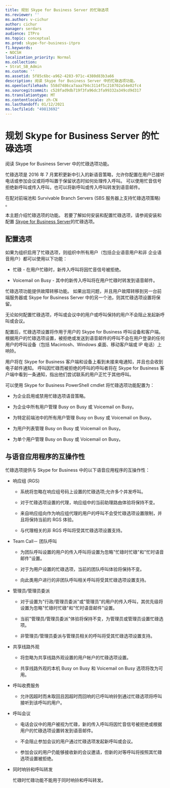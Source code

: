 ```yaml
---
title: 规划 Skype for Business Server 的忙碌选项
ms.reviewer: ''
ms.author: v-cichur
author: cichur
manager: serdars
audience: ITPro
ms.topic: conceptual
ms.prod: skype-for-business-itpro
f1.keywords:
- NOCSH
localization_priority: Normal
ms.collection:
- Strat_SB_Admin
ms.custom: ''
ms.assetid: 5f85c6bc-a962-4283-971c-4380d83b3a66
description: 阅读 Skype for Business Server 中的忙碌选项功能。
ms.openlocfilehash: 558d7486ca7aaa794c3114f5c210702a54e02fc4
ms.sourcegitcommit: c528fad9db719f3fa96dc3fa99332a349cd9d317
ms.translationtype: MT
ms.contentlocale: zh-CN
ms.lasthandoff: 01/12/2021
ms.locfileid: "49813692"
---
```

# <a name="plan-for-busy-options-for-skype-for-business-server"></a>规划 Skype for Business Server 的忙碌选项
 
阅读 Skype for Business Server 中的忙碌选项功能。
  
忙碌选项是 2016 年 7 月累积更新中引入的新语音策略，允许你配置在用户已接听电话或参加会议或将呼叫置于保留状态时如何处理传入呼叫。 可以使用忙音信号拒绝新呼叫或传入呼叫，也可以将新呼叫或传入呼叫转发到语音邮件。 
  
在配对前端池和 Survivable Branch Servers (SBS 服务器上支持忙碌选项策略) 。
  
本主题介绍忙碌选项的功能。 若要了解如何安装和配置忙碌选项，请参阅安装和配置 [Skype for Business Server](../../deploy/deploy-enterprise-voice/install-and-configure-busy-options.md)的忙碌选项。
  
## <a name="configuration-options"></a>配置选项

如果为组织启用了忙碌选项，则组织中所有用户（包括企业语音用户和非 企业语音用户）都可以使用以下功能：
  
- 忙碌 - 在用户忙碌时，新传入呼叫将因忙音信号被拒绝。
    
- Voicemail on Busy - 其中的新传入呼叫将在用户忙碌时转发到语音邮件。
    
忙碌选项功能提供故障转移功能。 如果出现问题，并且用户故障转移到另一台前端服务器或 Skype for Business Server 中的另一个池，则其忙碌选项设置将保留。
  
无论如何配置忙碌选项，呼叫或会议中的用户或呼叫保持的用户不会阻止发起新呼叫或会议。 
  
配置后，忙碌选项设置将作用于用户的 Skype for Business 呼叫设备和客户端。 根据用户的忙碌选项设置，被拒绝或发送到语音邮件的呼叫不会在用户登录的任何用户的呼叫设备（包括 Macintosh、Windows 桌面、移动客户端或 IP 电话）上响铃。 
  
用户将在 Skype for Business 客户端和设备上看到未接来电通知，并且也会收到电子邮件通知。 呼叫因忙碌而被拒绝的呼叫的呼叫者将在 Skype for Business 客户端中看到一条通知，指出他们尝试联系的用户正忙于其他呼叫。
  
可以使用 Skype for Business PowerShell cmdlet 将忙碌选项功能配置为：
  
- 为企业启用或禁用忙碌选项语音策略。
    
- 为企业中所有用户管理 Busy on Busy 或 Voicemail on Busy。
    
- 为特定前端池中的所有用户管理 Busy on Busy 或 Voicemail on Busy。
    
- 为用户列表管理 Busy on Busy 或 Voicemail on Busy。
    
- 为单个用户管理 Busy on Busy 或 Voicemail on Busy。
    
## <a name="interoperability-with-voice-applications"></a>与语音应用程序的互操作性

忙碌选项提供与 Skype for Business 中的以下语音应用程序的互操作性：
  
- 响应组 (RGS) 
    
  - 系统将忽略在响应组号码上设置的忙碌选项;允许多个并发呼叫。 
    
  - 对于忙碌选项设置的代理，响应组中的当前助理路由体验将保持不变。
    
  - 来自响应组向作为响应组代理的用户的呼叫不会受忙碌选项设置限制，并且将保持当前的 RGS 体验。
    
  - 与代理相关的非 RGS 呼叫将受其忙碌选项设置支持。
    
- Team Call－ 团队呼叫
    
  - 为团队呼叫设置的用户的传入呼叫将设置为忽略"忙碌时忙碌"和"忙时语音邮件"设置。
    
  - 对于为用户设置的忙碌选项，当前的团队呼叫体验将保持不变。
    
  - 向此类用户进行的非团队呼叫相关呼叫将受其忙碌选项设置支持。
    
- 管理员/管理员委派 
    
  - 对于设置为"行政/管理员委派"或"管理员"的用户的传入呼叫，其优先级将设置为忽略"忙碌时忙碌"和"忙时语音邮件"设置。
    
  - 当前"管理员/管理员委派"体验将保持不变，为管理员或管理员设置忙碌选项。
    
  - 非管理员/管理员委派与管理员相关的呼叫将受其忙碌选项设置支持。
    
- 共享线路外观 
    
  - 将忽略为共享线路外观设置的用户帐户的忙碌选项设置。 
    
  - 共享线路外观的本机 Busy on Busy 和 Voicemail on Busy 选项将改为可用。
    
- 呼叫收费服务 
    
  - 允许因超时而未取回且因超时而回响的已呼叫响铃到通过忙碌选项将呼叫接听到该呼叫的用户。 
    
- 呼叫会议
    
  - 电话会议中的用户被视为忙碌，新的传入呼叫将因忙音信号被拒绝或根据用户的忙碌选项设置转发到语音邮件。
    
  - 不会阻止参加会议的用户通过忙碌选项发起新呼叫或会议。
    
  - 参加会议的用户仍能够接收新的会议邀请，但新的对等呼叫将按照其忙碌选项设置被拒绝。
    
- 同时响铃和呼叫转发
    
    忙碌时忙碌功能不能用于同时响铃和呼叫转发。
    


